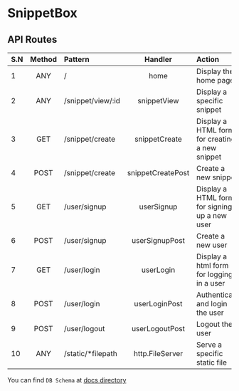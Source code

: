 # SnippetBox

## API Routes

|S.N|Method|Pattern|Handler|Action|
|:--|:----:|:------|:-----:|:-----|
|1|ANY|/|home|Display the home page|
|2|ANY|/snippet/view/:id|snippetView|Display a specific snippet|
|3|GET|/snippet/create|snippetCreate|Display a HTML form for creating a new snippet|
|4|POST|/snippet/create|snippetCreatePost|Create a new snippet|
|5|GET|/user/signup|userSignup|Display a HTML form for signing up a new user|
|6|POST|/user/signup|userSignupPost|Create a new user|
|7|GET|/user/login|userLogin|Display a html form for logging in a user|
|8|POST|/user/login|userLoginPost|Authenticate and login the user|
|9|POST|/user/logout|userLogoutPost|Logout the user|
|10|ANY |/static/*filepath| http.FileServer| Serve a specific static file|

You can find `DB Schema` at [docs directory](./docs/Schema-SnippetBox.sql)
